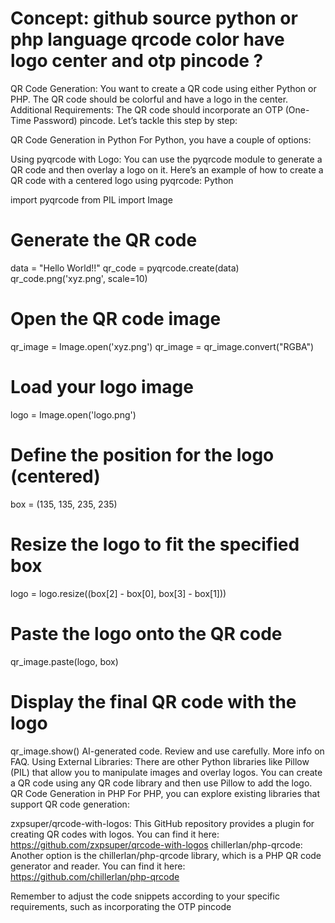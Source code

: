 # Concept: github source python or php language qrcode color have logo center and otp pincode ?


QR Code Generation:
You want to create a QR code using either Python or PHP.
The QR code should be colorful and have a logo in the center.
Additional Requirements:
The QR code should incorporate an OTP (One-Time Password) pincode.
Let’s tackle this step by step:

QR Code Generation in Python
For Python, you have a couple of options:

Using pyqrcode with Logo:
You can use the pyqrcode module to generate a QR code and then overlay a logo on it.
Here’s an example of how to create a QR code with a centered logo using pyqrcode:
Python

import pyqrcode
from PIL import Image

# Generate the QR code
data = "Hello World!!"
qr_code = pyqrcode.create(data)
qr_code.png('xyz.png', scale=10)

# Open the QR code image
qr_image = Image.open('xyz.png')
qr_image = qr_image.convert("RGBA")

# Load your logo image
logo = Image.open('logo.png')

# Define the position for the logo (centered)
box = (135, 135, 235, 235)

# Resize the logo to fit the specified box
logo = logo.resize((box[2] - box[0], box[3] - box[1]))

# Paste the logo onto the QR code
qr_image.paste(logo, box)

# Display the final QR code with the logo
qr_image.show()
AI-generated code. Review and use carefully. More info on FAQ.
Using External Libraries:
There are other Python libraries like Pillow (PIL) that allow you to manipulate images and overlay logos. You can create a QR code using any QR code library and then use Pillow to add the logo.
QR Code Generation in PHP
For PHP, you can explore existing libraries that support QR code generation:

zxpsuper/qrcode-with-logos:
This GitHub repository provides a plugin for creating QR codes with logos. You can find it here: https://github.com/zxpsuper/qrcode-with-logos
chillerlan/php-qrcode:
Another option is the chillerlan/php-qrcode library, which is a PHP QR code generator and reader. You can find it here: https://github.com/chillerlan/php-qrcode

Remember to adjust the code snippets according to your specific requirements, such as incorporating the OTP pincode